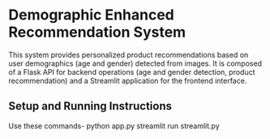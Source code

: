 # Demographic Enhanced Recommendation System

This system provides personalized product recommendations based on user demographics (age and gender) detected from images. It is composed of a Flask API for backend operations (age and gender detection, product recommendation) and a Streamlit application for the frontend interface.

## Setup and Running Instructions
Use these commands-
python app.py
streamlit run streamlit.py
